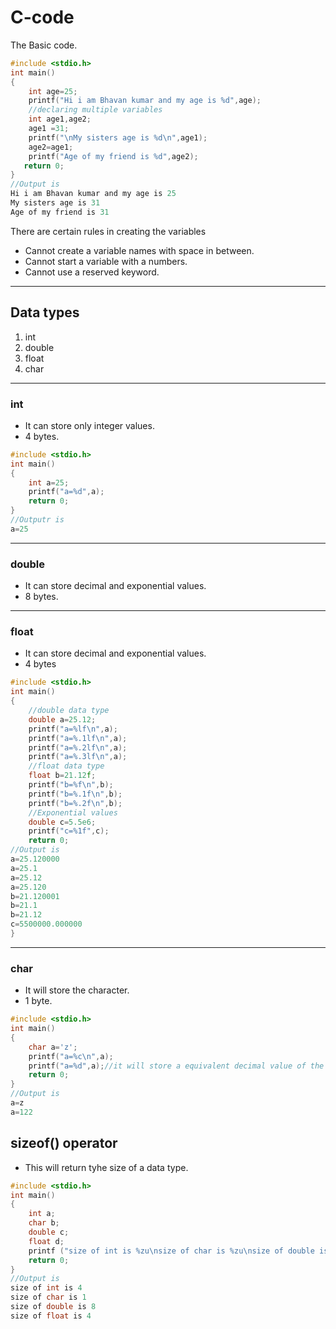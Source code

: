 # C-code
The Basic code.
```c
#include <stdio.h>
int main()
{
    int age=25;
    printf("Hi i am Bhavan kumar and my age is %d",age);
    //declaring multiple variables
    int age1,age2;
    age1 =31;
    printf("\nMy sisters age is %d\n",age1);
    age2=age1;
    printf("Age of my friend is %d",age2);
   return 0;
}
//Output is
Hi i am Bhavan kumar and my age is 25
My sisters age is 31
Age of my friend is 31
```
There are certain rules in creating the variables 
- Cannot create a variable names with space in between.
- Cannot start a variable with a numbers.
- Cannot use a reserved keyword.
---
## Data types
1. int
2. double
3. float
4. char
---
### int
- It can store only integer values.
- 4 bytes. 
```c
#include <stdio.h>
int main()
{
    int a=25;
    printf("a=%d",a);
    return 0;
}
//Outputr is
a=25
```
---
### double
- It can store decimal and exponential values.
- 8 bytes.
---
### float
- It can store decimal and exponential values.
- 4 bytes
```c
#include <stdio.h>
int main()
{
    //double data type
    double a=25.12;
    printf("a=%lf\n",a);
    printf("a=%.1lf\n",a);
    printf("a=%.2lf\n",a);
    printf("a=%.3lf\n",a);
    //float data type 
    float b=21.12f;
    printf("b=%f\n",b);
    printf("b=%.1f\n",b);
    printf("b=%.2f\n",b);
    //Exponential values 
    double c=5.5e6;
    printf("c=%1f",c);
    return 0;
//Output is
a=25.120000
a=25.1
a=25.12
a=25.120
b=21.120001
b=21.1
b=21.12
c=5500000.000000
}
```
---
### char
- It will store the character.
- 1 byte.
```c
#include <stdio.h>
int main()
{
    char a='z';
    printf("a=%c\n",a);
    printf("a=%d",a);//it will store a equivalent decimal value of the z 
    return 0;
}
//Output is
a=z
a=122
```
## sizeof() operator
- This will return tyhe size of a data type.
```c
#include <stdio.h>
int main()
{
    int a;
    char b;
    double c;
    float d;
    printf ("size of int is %zu\nsize of char is %zu\nsize of double is %zu\nsize of float is %zu",sizeof(a),sizeof(b),sizeof(c),sizeof(d));
    return 0;
}
//Output is
size of int is 4
size of char is 1
size of double is 8
size of float is 4
```
